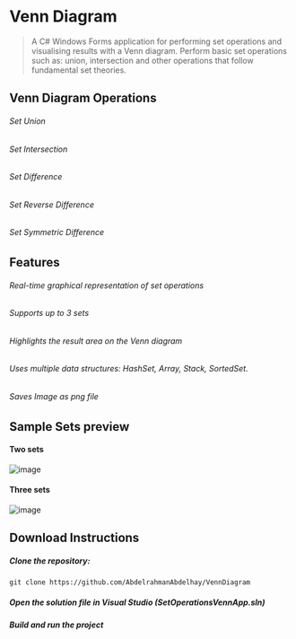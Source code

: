 # Venn Diagram
> A C# Windows Forms application for performing set operations and visualising results with a Venn diagram. Perform basic set operations such as: union, intersection and other operations that follow fundamental set theories.
## Venn Diagram Operations
###### Set Union
###### Set Intersection
###### Set Difference
###### Set Reverse Difference
###### Set Symmetric Difference
## Features
###### Real-time graphical representation of set operations
###### Supports up to 3 sets
###### Highlights the result area on the Venn diagram
###### Uses multiple data structures: *HashSet*, *Array*, *Stack*, *SortedSet*.
###### Saves Image as *png* file
## Sample Sets preview
#### Two sets
![image](https://github.com/user-attachments/assets/f89a6fbe-8f2a-4960-93b0-1b4355414652)


#### Three sets
![image](https://github.com/user-attachments/assets/2b33ae25-599a-406d-b802-0ac89b41c015)


## Download Instructions
##### Clone the repository:
`git clone https://github.com/AbdelrahmanAbdelhay/VennDiagram`
##### Open the solution file in Visual Studio (SetOperationsVennApp.sln)
##### Build and run the project
